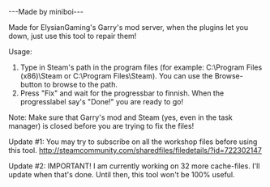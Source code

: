 ---Made by miniboi---

Made for ElysianGaming's Garry's mod server, when the plugins let you down, just use this tool to repair them!

Usage:
1. Type in Steam's path in the program files (for example: C:\Program Files (x86)\Steam or C:\Program Files\Steam). You can use the Browse-button to browse to the path.
2. Press "Fix" and wait for the progressbar to finnish. When the progresslabel say's "Done!" you are ready to go!

Note: Make sure that Garry's mod and Steam (yes, even in the task manager) is closed before you are trying to fix the files!

Update #1: You may try to subscribe on all the workshop files before using this tool.
http://steamcommunity.com/sharedfiles/filedetails/?id=722302147

Update #2: IMPORTANT! I am currently working on 32 more cache-files. I'll update when that's done. Until then, this tool won't be 100% useful.
